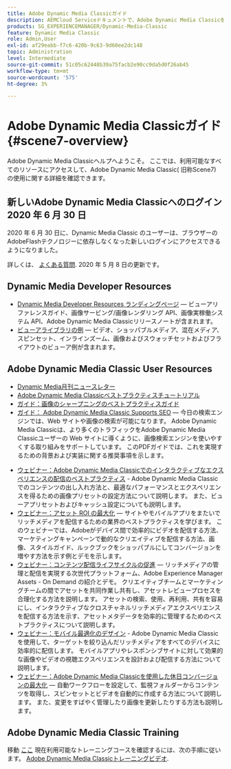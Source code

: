 ```yaml
---
title: Adobe Dynamic Media Classicガイド
description: AEMCloud Serviceドキュメントで、Adobe Dynamic Media Classicを使用してビデオやフライアウトなどを管理する方法の詳細を説明します。
products: SG_EXPERIENCEMANAGER/Dynamic-Media-Classic
feature: Dynamic Media Classic
role: Admin,User
exl-id: af29eabb-f7c6-420b-9c63-9d60ee2dc148
topic: Administration
level: Intermediate
source-git-commit: 51c05c62448b39a75facb2e90cc9da5d0f26ab45
workflow-type: tm+mt
source-wordcount: '575'
ht-degree: 3%

---
```


# Adobe Dynamic Media Classicガイド {#scene7-overview}

Adobe Dynamic Media Classicヘルプへようこそ。 ここでは、利用可能なすべてのリソースにアクセスして、Adobe Dynamic Media Classic( 旧称Scene7) の使用に関する詳細を確認できます。

## 新しいAdobe Dynamic Media Classicへのログイン 2020 年 6 月 30 日

2020 年 6 月 30 日に、Dynamic Media Classic のユーザーは、ブラウザーのAdobeFlashテクノロジーに依存しなくなった新しいログインにアクセスできるようになりました。

詳しくは、 [よくある質問](new-ui-2020.md). 2020 年 5 月 8 日の更新です。

## Dynamic Media Developer Resources

* [Dynamic Media Developer Resources ランディングページ](https://experienceleague.adobe.com/docs/dynamic-media-developer-resources.html)  — ビューアリファレンスガイド、画像サービング/画像レンダリング API、画像実稼働システム API、Adobe Dynamic Media Classicリリースノートが含まれます。
* [ビューアライブラリの例](https://landing.adobe.com/en/na/dynamic-media/ctir-2755/live-demos.html)  — ビデオ、ショッパブルメディア、混在メディア、スピンセット、インラインズーム、画像およびスウォッチセットおよびフライアウトのビューア例が含まれます。

## Adobe Dynamic Media Classic User Resources

* [Dynamic Media月刊ニュースレター](dynamic-media-newsletter.md)
* [Adobe Dynamic Media Classicベストプラクティスチュートリアル](https://experienceleague.adobe.com/docs/experience-manager-learn/dynamic-media-classic-tutorial/overview.html)
* [ガイド：画像のシャープニングのベストプラクティスガイド](/help/using/assets/s7_sharpening_images.pdf)
* [ガイド： Adobe Dynamic Media Classic Supports SEO](/help/using/assets/s7_seo.pdf)  — 今日の検索エンジンでは、Web サイトや画像の検索が可能になります。 Adobe Dynamic Media Classicは、より多くのトラフィックをAdobe Dynamic Media Classicユーザーの Web サイトに導くように、画像検索エンジンを使いやすくする取り組みをサポートしています。 このPDFガイドでは、これを実現するための背景および実装に関する推奨事項を示します。
<!-- * [Webinar: Best Practices for Responsive Design](http://offers.adobe.com/en/na/marketing/landings/_40458_responsive_design_live_on_demand_webinar.html) - Learn practical tips on how to improve your mobile strategy. See real-world examples of responsive design in action. Create one primary asset that works across multiple devices and increase mobile performance by dynamically changing the resolution of images or the orientation of images for portrait or landscape displays. Learn how to also dynamically crop, scale, or resize images. -->
* [ウェビナー：Adobe Dynamic Media Classicでのインタラクティブなエクスペリエンスの配信のベストプラクティス](https://seminars.adobeconnect.com/p7wb8ej3u6d/) - Adobe Dynamic Media Classicでのコンテンツの出し入れ方法と、最適なパフォーマンスとエクスペリエンスを得るための画像プリセットの設定方法について説明します。 また、ビューアプリセットおよびキャッシュ設定についても説明します。
* [ウェビナー：アセット ROI の最大化](https://adobecustomersuccess.adobeconnect.com/p5ar3hfrrec/?launcher=false&amp;fcsContent=true&amp;pbMode=normal&amp;proto=true)  — サイトやモバイルアプリをまたいでリッチメディアを配信するための業界のベストプラクティスを学びます。 このウェビナーでは、Adobeがデバイス間で効率的にビデオを配信する方法、マーケティングキャンペーンで動的なクリエイティブを配信する方法、画像、スタイルガイド、ルックブックをショッパブルにしてコンバージョンを増やす方法を示す例とデモを示します。
* [ウェビナー：コンテンツ配信ライフサイクルの促進](https://adobecustomersuccess.adobeconnect.com/p88ducm9pqv/)  — リッチメディアの管理と配信を実現する次世代プラットフォーム、Adobe Experience Manager Assets - On Demand の紹介とデモ。 クリエイティブチームとマーケティングチームの間でアセットを共同作業し共有し、アセットレビュープロセスを合理化する方法を説明します。 アセットの検索、使用、再利用、共有を容易にし、インタラクティブなクロスチャネルリッチメディアエクスペリエンスを配信する方法を示す、アセットメタデータを効率的に管理するためのベストプラクティスについて説明します。
* [ウェビナー：モバイル最適化のデザイン](https://adobecustomersuccess.adobeconnect.com/p6oqd3wydif/?launcher=false&amp;fcsContent=true&amp;pbMode=normal&amp;proto=true) - Adobe Dynamic Media Classicを使用して、ターゲットを絞り込んだリッチメディアをすべてのデバイスに効率的に配信します。 モバイルアプリやレスポンシブサイトに対して効果的な画像やビデオの視聴エクスペリエンスを設計および配信する方法について説明します。
* [ウェビナー：Adobe Dynamic Media Classicを使用した休日コンバージョンの最大化](https://adobecustomersuccess.adobeconnect.com/p32n1yr85c9/?proto=true)  — 自動ワークフローを設定して、監視フォルダーからコンテンツを取得し、スピンセットとビデオを自動的に作成する方法について説明します。 また、変更をすばやく管理したり画像を更新したりする方法も説明します。

## Adobe Dynamic Media Classic Training

移動 [ここ](https://learning.adobe.com/catalog.html#product=adobe-scene7) 現在利用可能なトレーニングコースを確認するには、次の手順に従います。
[Adobe Dynamic Media Classicトレーニングビデオ](/help/using/training-videos.md).
